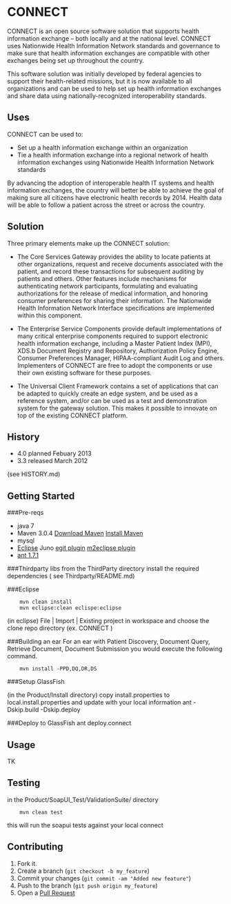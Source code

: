 CONNECT
=======
 
CONNECT is an open source software solution that supports health information exchange – both locally and at the national level. CONNECT uses Nationwide Health Information Network standards and governance to make sure that health information exchanges are compatible with other exchanges being set up throughout the country.

This software solution was initially developed by federal agencies to support their health-related missions, but it is now available to all organizations and can be used to help set up health information exchanges and share data using nationally-recognized interoperability standards.

Uses
----
CONNECT can be used to:

* Set up a health information exchange within an organization
* Tie a health information exchange into a regional network of health information exchanges using Nationwide Health Information Network standards

By advancing the adoption of interoperable health IT systems and health information exchanges, the country will better be able to achieve the goal of making sure all citizens have electronic health records by 2014. Health data will be able to follow a patient across the street or across the country.

Solution
--------
Three primary elements make up the CONNECT solution:

* The Core Services Gateway provides the ability to locate patients at other organizations, request and receive documents associated with the patient, and record these transactions for subsequent auditing by patients and others. Other features include mechanisms for authenticating network participants, formulating and evaluating authorizations for the release of medical information, and honoring consumer preferences for sharing their information. The Nationwide Health Information Network Interface specifications are implemented within this component.

* The Enterprise Service Components provide default implementations of many critical enterprise components required to support electronic health information exchange, including a Master Patient Index (MPI), XDS.b Document Registry and Repository, Authorization Policy Engine, Consumer Preferences Manager, HIPAA-compliant Audit Log and others. Implementers of CONNECT are free to adopt the components or use their own existing software for these purposes.

* The Universal Client Framework contains a set of applications that can be adapted to quickly create an edge system, and be used as a reference system, and/or can be used as a test and demonstration system for the gateway solution. This makes it possible to innovate on top of the existing CONNECT platform.

History
-------
  * 4.0 planned Febuary 2013
  * 3.3 released March 2012
  
  (see HISTORY.md)

Getting Started
---------------
###Pre-reqs
* java 7
*   Maven 3.0.4
    [Download Maven][] 
    [Install Maven][]
* mysql
*   [Eclipse][] Juno 
    [egit plugin][]
    [m2eclipse plugin][]
* [ant 1.7.1][]
  

###Thirdparty libs
from the ThirdParty directory install the required dependencies ( see Thirdparty/README.md)

###Eclipse

        mvn clean install 
        mvn eclipse:clean eclispe:eclipse

(in eclipse)
File | Import | Existing project in workspace
and choose the clone repo directory (ex. CONNECT )

###Building an ear
For an ear with Patient Discovery, Document Query, Retrieve Document, Document Submission you would execute the following command.

        mvn install -PPD,DQ,DR,DS

###Setup GlassFish

(in the Product/Install directory)
copy install.properties to local.install.properties and update with your local information
        ant -Dskip.build -Dskip.deploy


###Deploy to GlassFish
        ant deploy.connect

Usage
-----
TK

Testing
-------

in the Product/SoapUI_Test/ValidationSuite/ directory

        mvn clean test

this will run the soapui tests against your local connect

Contributing
------------
1. Fork it.
2. Create a branch (`git checkout -b my_feature`)
3. Commit your changes (`git commit -am "Added new feature"`)
4. Push to the branch (`git push origin my_feature`)
5. Open a [Pull Request][]

[Pull Request]: https://github.com/CONNECT-Solution/CONNECT/pulls
[Download Maven]: http://maventest.apache.org/download.html
[Install Maven]: http://maventest.apache.org/download.html#Installation
[Eclipse]: http://www.eclipse.org/downloads/
[ant 1.7.1]: http://archive.apache.org/dist/ant/binaries/apache-ant-1.7.1-bin.zip
[egit plugin]: http://www.eclipse.org/egit/download/
[m2eclipse plugin]: http://eclipse.org/m2e/

